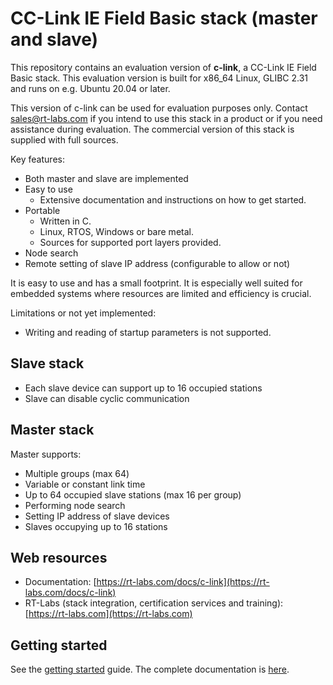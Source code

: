 # CC-Link IE Field Basic stack (master and slave)

This repository contains an evaluation version of **c-link**, a
CC-Link IE Field Basic stack. This evaluation version is built for
x86_64 Linux, GLIBC 2.31 and runs on e.g. Ubuntu 20.04 or later.

This version of c-link can be used for evaluation purposes
only. Contact sales@rt-labs.com if you intend to use this stack in a
product or if you need assistance during evaluation. The commercial
version of this stack is supplied with full sources.

Key features:

- Both master and slave are implemented
- Easy to use
  - Extensive documentation and instructions on how to get started.
- Portable
  - Written in C.
  - Linux, RTOS, Windows or bare metal.
  - Sources for supported port layers provided.
- Node search
- Remote setting of slave IP address (configurable to allow or not)

It is easy to use and has a small footprint. It
is especially well suited for embedded systems where resources are
limited and efficiency is crucial.

Limitations or not yet implemented:

- Writing and reading of startup parameters is not supported.

## Slave stack

- Each slave device can support up to 16 occupied stations
- Slave can disable cyclic communication

## Master stack

Master supports:

- Multiple groups (max 64)
- Variable or constant link time
- Up to 64 occupied slave stations (max 16 per group)
- Performing node search
- Setting IP address of slave devices
- Slaves occupying up to 16 stations

## Web resources

- Documentation: [https://rt-labs.com/docs/c-link](https://rt-labs.com/docs/c-link)
- RT-Labs (stack integration, certification services and training): [https://rt-labs.com](https://rt-labs.com)

## Getting started

See the [getting started](docs/tutorial/quickstart.rst) guide. The
complete documentation is [here](https://rt-labs.com/docs/c-link).
